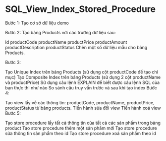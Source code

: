# SQL_View_Index_Stored_Procedure
Bước 1: Tạo cơ sở dữ liệu demo

Bước 2: Tạo bảng Products với các trường dữ liệu sau:

Id
productCode
productName
productPrice
productAmount
productDescription
productStatus
Chèn một số dữ liệu mẫu cho bảng Products.

Bước 3:

Tạo Unique Index trên bảng Products (sử dụng cột productCode để tạo chỉ mục)
Tạo Composite Index trên bảng Products (sử dụng 2 cột productName và productPrice)
Sử dụng câu lệnh EXPLAIN để biết được câu lệnh SQL của bạn thực thi như nào
So sánh câu truy vấn trước và sau khi tạo index
Bước 4:

Tạo view lấy về các thông tin: productCode, productName, productPrice, productStatus từ bảng products.
Tiến hành sửa đổi view
Tiến hành xoá view
Bước 5:

Tạo store procedure lấy tất cả thông tin của tất cả các sản phẩm trong bảng product
Tạo store procedure thêm một sản phẩm mới
Tạo store procedure sửa thông tin sản phẩm theo id
Tạo store procedure xoá sản phẩm theo id
